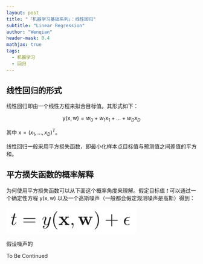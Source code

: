 ```yaml
---
layout: post
title: "「机器学习基础系列」：线性回归"
subtitle: "Linear Regression"
author: "Wenqian"
header-mask: 0.4
mathjax: true
tags:
  - 机器学习
  - 回归
---
```


## 线性回归的形式
线性回归即由一个线性方程来拟合目标值。其形式如下：

$$\mathrm{y}(\boldsymbol{\mathrm{x}},\boldsymbol{\mathrm{w}})=w_0 + w_1x_1 + ... + w_Dx_D$$

其中
$\boldsymbol{\mathrm{x}}=(x_1,...,x_D)^T$。

线性回归一般采用平方损失函数，即最小化样本点目标值与预测值之间差值的平方和。

## 平方损失函数的概率解释
为何使用平方损失函数可以从下面这个概率角度来理解。假定目标值 $t$ 可以通过一个确定性方程
$\mathrm{y}(\boldsymbol{\mathrm{x}},\boldsymbol{\mathrm{w}})$ 以及一个高斯噪声（一般都会假定观测噪声是高斯）得到：

![img](/img/in-post/linear-regression/pic1.png)

假设噪声的

To Be Continued
